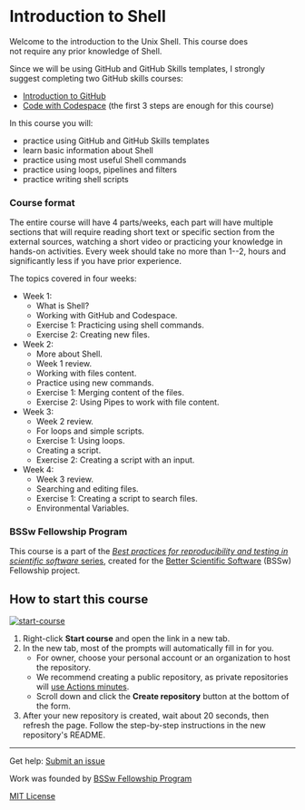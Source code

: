 <header>

<!--
  <<< Author notes: Course header >>>
  Read <https://skills.github.com/quickstart> for more information about how to build courses using this template.
  Include a 1280×640 image, course name in sentence case, and a concise description in emphasis.
  In your repository settings: enable template repository, add your 1280×640 social image, auto delete head branches.
  Next to "About", add description & tags; disable releases, packages, & environments.
  Add your open source license, GitHub uses the MIT license.
-->

</header>

<!--
  <<< Author notes: Step 1 >>>
  Choose 3-5 steps for your course.
  The first step is always the hardest, so pick something easy!
  Link to docs.github.com for further explanations.
  Encourage users to open new tabs for steps!
  TBD-step-1-notes.
-->

# Introduction to Shell

Welcome to the introduction to the Unix Shell. This course does not require any prior knowledge of Shell.

Since we will be using GitHub and GitHub Skills templates, I strongly suggest completing two GitHub skills courses:

- [Introduction to GitHub](https://github.com/skills/introduction-to-github)
- [Code with Codespace](https://github.com/skills/code-with-codespaces) (the first 3 steps are enough for this course)

In this course you will:
- practice using GitHub and GitHub Skills templates
- learn basic information about Shell
- practice using most useful Shell commands
- practice using loops, pipelines and filters
- practice writing shell scripts


### Course format
The entire course will have 4 parts/weeks, each part will have multiple sections that will require reading short text or specific section from the external sources, watching a short video or practicing your knowledge in hands-on activities.
Every week should take no more than 1--2, hours and significantly less if you have prior experience.

The topics covered in four weeks:

- Week 1:
  - What is Shell?
  - Working with GitHub and Codespace.
  - Exercise 1: Practicing using shell commands.
  - Exercise 2: Creating new files.
- Week 2:
  - More about Shell.
  - Week 1 review.
  - Working with files content.
  - Practice using new commands.
  - Exercise 1: Merging content of the files.
  - Exercise 2: Using Pipes to work with file content.
- Week 3:
  - Week 2 review.
  - For loops and simple scripts.
  - Exercise 1: Using loops.
  - Creating a script.
  - Exercise 2: Creating a script with an input.
- Week 4:
  - Week 3 review.
  - Searching and editing files.
  - Exercise 1: Creating a script to search files.
  - Environmental Variables. 


### BSSw Fellowship Program
This course is a part of the [*Best practices for reproducibility and testing in scientific software* series](https://science-reproducibility.github.io/BSSw_course_page/), created for the [Better Scientific Software](https://bssw.io/pages/bssw-fellowship-program) (BSSw) Fellowship project.

## How to start this course

<!-- For start course, run in JavaScript:
'https://github.com/new?' + new URLSearchParams({
  template_owner: 'Science-Reproducibility',
  template_name: 'shell',
  owner: '@me',
  name: 'shell',
  description: 'My fork of the repository',
  visibility: 'public',
}).toString()
-->

[![start-course](https://user-images.githubusercontent.com/1221423/235727646-4a590299-ffe5-480d-8cd5-8194ea184546.svg)](https://github.com/new?template_owner=Science-Reproducibility&template_name=shell&owner=%40me&name=shell&description=My+fork&visibility=public)


1. Right-click **Start course** and open the link in a new tab.
2. In the new tab, most of the prompts will automatically fill in for you.
   - For owner, choose your personal account or an organization to host the repository.
   - We recommend creating a public repository, as private repositories will [use Actions minutes](https://docs.github.com/en/billing/managing-billing-for-github-actions/about-billing-for-github-actions).
   - Scroll down and click the **Create repository** button at the bottom of the form.
3. After your new repository is created, wait about 20 seconds, then refresh the page. Follow the step-by-step instructions in the new repository's README.


<footer>

<!--
  <<< Author notes: Footer >>>
  Add a link to get support, GitHub status page, code of conduct, license link.
-->

---

Get help: [Submit an issue](https://github.com/scientific-software-lessons/shell/issues)

Work was founded by [BSSw Fellowship Program](https://bssw.io/pages/bssw-fellowship-program)

[MIT License](https://gh.io/mit)

</footer>
